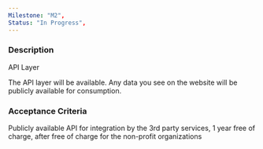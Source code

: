 ```yaml
---
Milestone: "M2",
Status: "In Progress",
---
```

<!--lang:en--> 
### Description

API Layer

The API layer will be available. Any data you see on the website will be publicly available
for consumption.



### Acceptance Criteria
Publicly available API for integration by the 3rd party services, 1 year free of charge, after free of charge for the non-profit organizations
